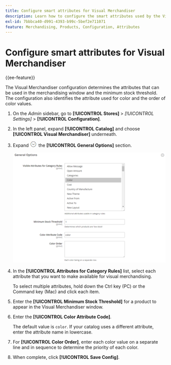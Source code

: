 ```yaml
---
title: Configure smart attributes for Visual Merchandiser
description: Learn how to configure the smart attributes used by the Visual Merchandiser.
exl-id: 7bbbca40-d991-4393-b99c-5bef2e711071
feature: Merchandising, Products, Configuration, Attributes
---
```

# Configure smart attributes for Visual Merchandiser

{{ee-feature}}

The Visual Merchandiser configuration determines the attributes that can be used in the merchandising window and the minimum stock threshold. The configuration also identifies the attribute used for color and the order of color values.

1. On the _Admin_ sidebar, go to **[!UICONTROL Stores]** > _[!UICONTROL Settings]_ > **[!UICONTROL Configuration]**.

1. In the left panel, expand **[!UICONTROL Catalog]** and choose **[!UICONTROL Visual Merchandiser]** underneath.

1. Expand ![Expansion selector](../assets/icon-display-expand.png) the **[!UICONTROL General Options]** section.

   ![Catalog configuration - visual merchandiser](../configuration-reference/catalog/assets/catalog-visual-merchandiser-general-options.png)<!-- zoom -->
   
1. In the **[!UICONTROL Attributes for Category Rules]** list, select each attribute that you want to make available for visual merchandising.
   
   To select multiple attributes, hold down the Ctrl key (PC) or the Command key (Mac) and click each item.

1. Enter the **[!UICONTROL Minimum Stock Threshold]** for a product to appear in the Visual Merchandiser window.

1. Enter the **[!UICONTROL Color Attribute Code]**.

   The default value is `color`. If your catalog uses a different attribute, enter the attribute name in lowercase.

1. For **[!UICONTROL Color Order]**, enter each color value on a separate line and in sequence to determine the priority of each color.

1. When complete, click **[!UICONTROL Save Config]**.
